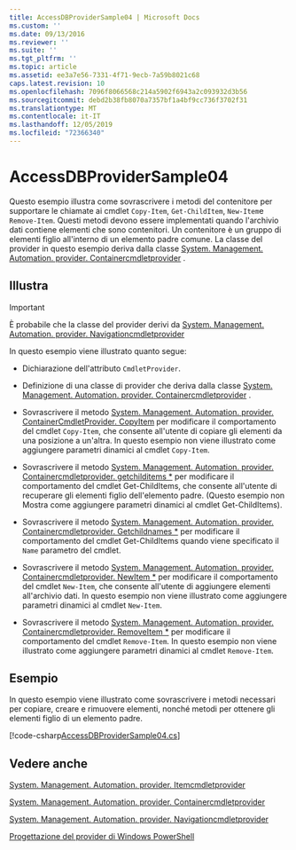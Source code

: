 ```yaml
---
title: AccessDBProviderSample04 | Microsoft Docs
ms.custom: ''
ms.date: 09/13/2016
ms.reviewer: ''
ms.suite: ''
ms.tgt_pltfrm: ''
ms.topic: article
ms.assetid: ee3a7e56-7331-4f71-9ecb-7a59b8021c68
caps.latest.revision: 10
ms.openlocfilehash: 7096f8066568c214a5902f6943a2c093932d3b56
ms.sourcegitcommit: debd2b38fb8070a7357bf1a4bf9cc736f3702f31
ms.translationtype: MT
ms.contentlocale: it-IT
ms.lasthandoff: 12/05/2019
ms.locfileid: "72366340"
---
```

# <a name="accessdbprovidersample04"></a>AccessDBProviderSample04

Questo esempio illustra come sovrascrivere i metodi del contenitore per supportare le chiamate ai cmdlet `Copy-Item`, `Get-ChildItem`, `New-Item`e `Remove-Item`. Questi metodi devono essere implementati quando l'archivio dati contiene elementi che sono contenitori. Un contenitore è un gruppo di elementi figlio all'interno di un elemento padre comune. La classe del provider in questo esempio deriva dalla classe [System. Management. Automation. provider. Containercmdletprovider](/dotnet/api/System.Management.Automation.Provider.ContainerCmdletProvider) .

## <a name="demonstrates"></a>Illustra

> [!IMPORTANT]
> È probabile che la classe del provider derivi da [System. Management. Automation. provider. Navigationcmdletprovider](/dotnet/api/System.Management.Automation.Provider.NavigationCmdletProvider)

In questo esempio viene illustrato quanto segue:

- Dichiarazione dell'attributo `CmdletProvider`.

- Definizione di una classe di provider che deriva dalla classe [System. Management. Automation. provider. Containercmdletprovider](/dotnet/api/System.Management.Automation.Provider.ContainerCmdletProvider) .

- Sovrascrivere il metodo [System. Management. Automation. provider. ContainerCmdletProvider. CopyItem](/dotnet/api/System.Management.Automation.Provider.ContainerCmdletProvider.CopyItem) per modificare il comportamento del cmdlet `Copy-Item`, che consente all'utente di copiare gli elementi da una posizione a un'altra. In questo esempio non viene illustrato come aggiungere parametri dinamici al cmdlet `Copy-Item`.

- Sovrascrivere il metodo [System. Management. Automation. provider. Containercmdletprovider. getchilditems *](/dotnet/api/System.Management.Automation.Provider.ContainerCmdletProvider.GetChildItems) per modificare il comportamento del cmdlet Get-ChildItems, che consente all'utente di recuperare gli elementi figlio dell'elemento padre. (Questo esempio non Mostra come aggiungere parametri dinamici al cmdlet Get-ChildItems).

- Sovrascrivere il metodo [System. Management. Automation. provider. Containercmdletprovider. Getchildnames *](/dotnet/api/System.Management.Automation.Provider.ContainerCmdletProvider.GetChildNames) per modificare il comportamento del cmdlet Get-ChildItems quando viene specificato il `Name` parametro del cmdlet.

- Sovrascrivere il metodo [System. Management. Automation. provider. Containercmdletprovider. NewItem *](/dotnet/api/System.Management.Automation.Provider.ContainerCmdletProvider.NewItem) per modificare il comportamento del cmdlet `New-Item`, che consente all'utente di aggiungere elementi all'archivio dati. In questo esempio non viene illustrato come aggiungere parametri dinamici al cmdlet `New-Item`.

- Sovrascrivere il metodo [System. Management. Automation. provider. Containercmdletprovider. RemoveItem *](/dotnet/api/System.Management.Automation.Provider.ContainerCmdletProvider.RemoveItem) per modificare il comportamento del cmdlet `Remove-Item`. In questo esempio non viene illustrato come aggiungere parametri dinamici al cmdlet `Remove-Item`.

## <a name="example"></a>Esempio

In questo esempio viene illustrato come sovrascrivere i metodi necessari per copiare, creare e rimuovere elementi, nonché metodi per ottenere gli elementi figlio di un elemento padre.

[!code-csharp[AccessDBProviderSample04.cs](../../../../powershell-sdk-samples/SDK-2.0/csharp/AccessDBProviderSample06/AccessDBProviderSample06.cs#L11-L1635 "AccessDBProviderSample04.cs")]

## <a name="see-also"></a>Vedere anche

[System. Management. Automation. provider. Itemcmdletprovider](/dotnet/api/System.Management.Automation.Provider.ItemCmdletProvider)

[System. Management. Automation. provider. Containercmdletprovider](/dotnet/api/System.Management.Automation.Provider.ContainerCmdletProvider)

[System. Management. Automation. provider. Navigationcmdletprovider](/dotnet/api/System.Management.Automation.Provider.NavigationCmdletProvider)

[Progettazione del provider di Windows PowerShell](./provider-types.md)
